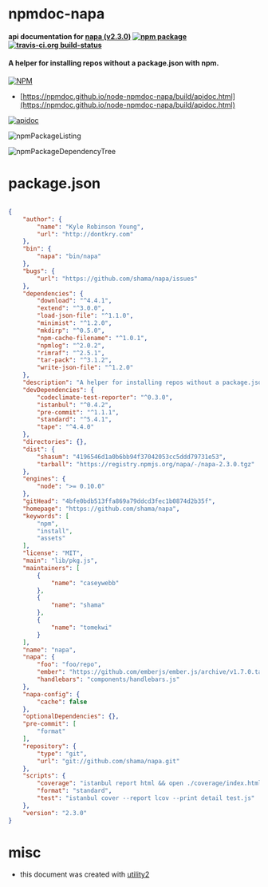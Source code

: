 # npmdoc-napa

#### api documentation for  [napa (v2.3.0)](https://github.com/shama/napa)  [![npm package](https://img.shields.io/npm/v/npmdoc-napa.svg?style=flat-square)](https://www.npmjs.org/package/npmdoc-napa) [![travis-ci.org build-status](https://api.travis-ci.org/npmdoc/node-npmdoc-napa.svg)](https://travis-ci.org/npmdoc/node-npmdoc-napa)

#### A helper for installing repos without a package.json with npm.

[![NPM](https://nodei.co/npm/napa.png?downloads=true&downloadRank=true&stars=true)](https://www.npmjs.com/package/napa)

- [https://npmdoc.github.io/node-npmdoc-napa/build/apidoc.html](https://npmdoc.github.io/node-npmdoc-napa/build/apidoc.html)

[![apidoc](https://npmdoc.github.io/node-npmdoc-napa/build/screenCapture.buildCi.browser.%252Ftmp%252Fbuild%252Fapidoc.html.png)](https://npmdoc.github.io/node-npmdoc-napa/build/apidoc.html)

![npmPackageListing](https://npmdoc.github.io/node-npmdoc-napa/build/screenCapture.npmPackageListing.svg)

![npmPackageDependencyTree](https://npmdoc.github.io/node-npmdoc-napa/build/screenCapture.npmPackageDependencyTree.svg)



# package.json

```json

{
    "author": {
        "name": "Kyle Robinson Young",
        "url": "http://dontkry.com"
    },
    "bin": {
        "napa": "bin/napa"
    },
    "bugs": {
        "url": "https://github.com/shama/napa/issues"
    },
    "dependencies": {
        "download": "^4.4.1",
        "extend": "^3.0.0",
        "load-json-file": "^1.1.0",
        "minimist": "^1.2.0",
        "mkdirp": "^0.5.0",
        "npm-cache-filename": "^1.0.1",
        "npmlog": "^2.0.2",
        "rimraf": "^2.5.1",
        "tar-pack": "^3.1.2",
        "write-json-file": "^1.2.0"
    },
    "description": "A helper for installing repos without a package.json with npm.",
    "devDependencies": {
        "codeclimate-test-reporter": "^0.3.0",
        "istanbul": "^0.4.2",
        "pre-commit": "^1.1.1",
        "standard": "^5.4.1",
        "tape": "^4.4.0"
    },
    "directories": {},
    "dist": {
        "shasum": "4196546d1a0b6bb94f37042053cc5ddd79731e53",
        "tarball": "https://registry.npmjs.org/napa/-/napa-2.3.0.tgz"
    },
    "engines": {
        "node": ">= 0.10.0"
    },
    "gitHead": "4bfe0bdb513ffa869a79ddcd3fec1b0874d2b35f",
    "homepage": "https://github.com/shama/napa",
    "keywords": [
        "npm",
        "install",
        "assets"
    ],
    "license": "MIT",
    "main": "lib/pkg.js",
    "maintainers": [
        {
            "name": "caseywebb"
        },
        {
            "name": "shama"
        },
        {
            "name": "tomekwi"
        }
    ],
    "name": "napa",
    "napa": {
        "foo": "foo/repo",
        "ember": "https://github.com/emberjs/ember.js/archive/v1.7.0.tar.gz",
        "handlebars": "components/handlebars.js"
    },
    "napa-config": {
        "cache": false
    },
    "optionalDependencies": {},
    "pre-commit": [
        "format"
    ],
    "repository": {
        "type": "git",
        "url": "git://github.com/shama/napa.git"
    },
    "scripts": {
        "coverage": "istanbul report html && open ./coverage/index.html",
        "format": "standard",
        "test": "istanbul cover --report lcov --print detail test.js"
    },
    "version": "2.3.0"
}
```



# misc
- this document was created with [utility2](https://github.com/kaizhu256/node-utility2)
